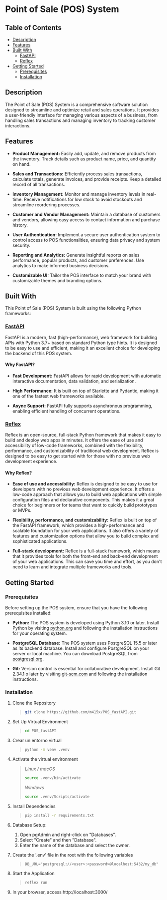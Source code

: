 # Point of Sale (POS) System

## Table of Contents

- [Description](#description)
- [Features](#features)
- [Built With](#built-with)
  - [FastAPI](#fastapi)
  - [Reflex](#reflex)
- [Getting Started](#getting-started)
  - [Prerequisites](#prerequisites)
  - [Installation](#installation)

## Description

The Point of Sale (POS) System is a comprehensive software solution designed to streamline and optimize retail and sales operations. It provides a user-friendly interface for managing various aspects of a business, from handling sales transactions and managing inventory to tracking customer interactions.

## Features

- **Product Management:** Easily add, update, and remove products from the inventory. Track details such as product name, price, and quantity on hand.

- **Sales and Transactions:** Efficiently process sales transactions, calculate totals, generate invoices, and provide receipts. Keep a detailed record of all transactions.

- **Inventory Management:** Monitor and manage inventory levels in real-time. Receive notifications for low stock to avoid stockouts and streamline reordering processes.

- **Customer and Vendor Management:** Maintain a database of customers and vendors, allowing easy access to contact information and purchase history.

- **User Authentication:** Implement a secure user authentication system to control access to POS functionalities, ensuring data privacy and system security.

- **Reporting and Analytics:** Generate insightful reports on sales performance, popular products, and customer preferences. Use analytics to make informed business decisions.

- **Customizable UI:** Tailor the POS interface to match your brand with customizable themes and branding options.

## Built With

This Point of Sale (POS) System is built using the following Python frameworks:

### [FastAPI](https://fastapi.tiangolo.com/)

FastAPI is a modern, fast (high-performance), web framework for building APIs with Python 3.7+ based on standard Python type hints. It is designed to be easy to use and efficient, making it an excellent choice for developing the backend of this POS system.

#### Why FastAPI?

- **Fast Development:** FastAPI allows for rapid development with automatic interactive documentation, data validation, and serialization.

- **High Performance:** It is built on top of Starlette and Pydantic, making it one of the fastest web frameworks available.

- **Async Support:** FastAPI fully supports asynchronous programming, enabling efficient handling of concurrent operations.

### [Reflex](https://reflex.dev/)

Reflex is an open-source, full-stack Python framework that makes it easy to build and deploy web apps in minutes. It offers the ease of use and accessibility of low-code frameworks, combined with the flexibility, performance, and customizability of traditional web development. Reflex is designed to be easy to get started with for those with no previous web development experience.

#### Why Reflex?

- **Ease of use and accessibility:** Reflex is designed to be easy to use for developers with no previous web development experience. It offers a low-code approach that allows you to build web applications with simple configuration files and declarative components. This makes it a great choice for beginners or for teams that want to quickly build prototypes or MVPs.

- **Flexibility, performance, and customizability:** Reflex is built on top of the FastAPI framework, which provides a high-performance and scalable foundation for your web applications. It also offers a variety of features and customization options that allow you to build complex and sophisticated applications.

- **Full-stack development:** Reflex is a full-stack framework, which means that it provides tools for both the front-end and back-end development of your web applications. This can save you time and effort, as you don't need to learn and integrate multiple frameworks and tools.

## Getting Started

### Prerequisites

Before setting up the POS system, ensure that you have the following prerequisites installed:

- **Python:** The POS system is developed using Python 3.10 or later. Install Python by visiting [python.org](https://www.python.org/) and following the installation instructions for your operating system.

- **PostgreSQL Database:** The POS system uses PostgreSQL 15.5 or later as its backend database. Install and configure PostgreSQL on your server or local machine. You can download PostgreSQL from [postgresql.org](https://www.postgresql.org/).

- **Git:** Version control is essential for collaborative development. Install Git 2.34.1 o later by visiting [git-scm.com](https://git-scm.com/) and following the installation instructions.

### Installation

1. Clone the Repository

   > ```bash
   > git clone https://github.com/m415x/POS_fastAPI.git
   > ```

2. Set Up Virtual Environment

   > ```bash
   > cd POS_fastAPI
   > ```

3. Crear un entorno virtual

   > ```bash
   > python -m venv .venv
   > ```

4. Activate the virtual environment

   > _Linux / macOS_
   >
   > ```bash
   > source .venv/bin/activate
   > ```
   >
   > _Windows_
   >
   > ```bash
   > source .venv/Scripts/activate
   > ```

5. Install Dependencies

   > ```bash
   > pip install -r requirements.txt
   > ```

6. Database Setup:

   1. Open pgAdmin and right-click on "Databases".
   2. Select "Create" and then "Database".
   3. Enter the name of the database and select the owner.

7. Create the '.env' file in the root with the following variables

   > ```text
   > DB_URL="postgresql://<user>:<password>@localhost:5432/my_db"
   > ```

8. Start the Application

   > ```bash
   > reflex run
   > ```

9. In your browser, access http://localhost:3000/
